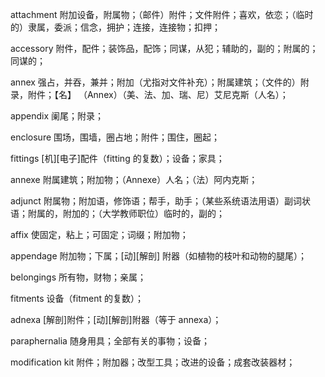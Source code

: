 attachment
附加设备，附属物；（邮件）附件；文件附件；喜欢，依恋；（临时的）隶属，委派；信念，拥护；连接，连接物；扣押；

accessory
附件，配件；装饰品，配饰；同谋，从犯；辅助的，副的；附属的；同谋的；

annex
强占，并吞，兼并；附加（尤指对文件补充）；附属建筑；（文件的）附录，附件；【名】 （Annex）（美、法、加、瑞、尼）艾尼克斯（人名）；

appendix
阑尾；附录；

enclosure
围场，围墙，圈占地；附件；围住，圈起；

fittings
[机][电子]配件（fitting 的复数）；设备；家具；

annexe
附属建筑；附加物；（Annexe）人名；（法）阿内克斯；

adjunct
附属物；附加语，修饰语；帮手，助手；（某些系统语法用语）副词状语；附属的，附加的；（大学教师职位）临时的，副的；

affix
使固定，粘上；可固定；词缀；附加物；

appendage
附加物；下属；[动][解剖] 附器（如植物的枝叶和动物的腿尾）；

belongings
所有物，财物；亲属；

fitments
设备（fitment 的复数）；

adnexa
[解剖]附件；[动][解剖]附器（等于 annexa）；

paraphernalia
随身用具；全部有关的事物；设备；

modification kit
附件；附加器；改型工具；改进的设备；成套改装器材；